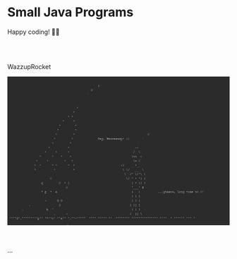 # Small Java Programs

Happy coding! 🌴🤓

<br>
<br>

WazzupRocket

![wazzup rocket](/images/wazzuprocket.jpg)

<br>

...